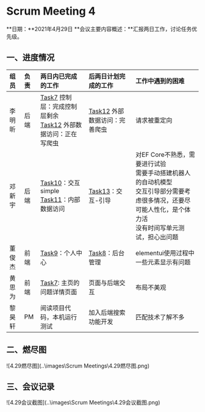# Scrum Meeting 4

**日期：**2021年4月29日
**会议主要内容概述：**汇报两日工作，讨论任务优先级。

## 一、进度情况

| 组员   | 负责 | 两日内已完成的工作                                           | 后两日计划完成的工作                                         | 工作中遇到的困难                                             |
| :----- | :--- | :----------------------------------------------------------- | :----------------------------------------------------------- | :----------------------------------------------------------- |
| 李明昕 | 后端 | [Task7](https://gitlab.buaaoo.top/2021_alige_homeworks/group_projects/dang_qi_shuang_jiang/AIApe/issues/7) 控制层：完成控制层剩余<br />[Task12](https://gitlab.buaaoo.top/2021_alige_homeworks/group_projects/dang_qi_shuang_jiang/AIApe/issues/12) 外部数据访问：正在写爬虫 | [Task12](https://gitlab.buaaoo.top/2021_alige_homeworks/group_projects/dang_qi_shuang_jiang/AIApe/issues/12) 外部数据访问：完善爬虫<br /> | 请求被重定向                                                 |
| 邓新宇 | 后端 | [Task10](https://gitlab.buaaoo.top/2021_alige_homeworks/group_projects/dang_qi_shuang_jiang/AIApe/issues/10)：交互simple<br/>[Task11](https://gitlab.buaaoo.top/2021_alige_homeworks/group_projects/dang_qi_shuang_jiang/AIApe/issues/11)：内部数据访问 | [Task13](https://gitlab.buaaoo.top/2021_alige_homeworks/group_projects/dang_qi_shuang_jiang/AIApe/issues/13)：交互-引导 | 对EF Core不熟悉，需要进行试验<br />需要手动搭建机器人的自动机模型<br />交互引导部分需要考虑很多情况，还要尽可能人性化，是个体力活<br />没有时间写单元测试，担心出问题 |
| 董俊杰 | 前端 | [Task9](https://gitlab.buaaoo.top/2021_alige_homeworks/group_projects/dang_qi_shuang_jiang/AIApe/issues/24)：个人中心 | [Task8](https://gitlab.buaaoo.top/2021_alige_homeworks/group_projects/dang_qi_shuang_jiang/AIApe/issues/23)：后台管理 | elementui使用过程中一些元素显示有问题                        |
| 黄思为 | 前端 | [Task7](https://gitlab.buaaoo.top/2021_alige_homeworks/group_projects/dang_qi_shuang_jiang/AIApe/issues/22): 主页的问题详情页面 | 页面与后端交互                                               | 布局不美观                                                   |
| 黎昊轩 | PM   | 阅读项目代码，本机运行测试                                   | 加入后端搜索功能开发                                         | 匹配技术了解不多                                             |


## 二、燃尽图

![4.29燃尽图](..\images\Scrum Meetings\4.29燃尽图.png)



## 三、会议记录

![4.29会议截图](..\images\Scrum Meetings\4.29会议截图.png)



